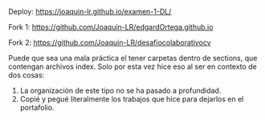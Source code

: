 Deploy: https://joaquin-lr.github.io/examen-1-DL/

Fork 1: https://github.com/Joaquin-LR/edgardOrtega.github.io

Fork 2: https://github.com/Joaquin-LR/desafiocolaborativocv



Puede que sea una mala práctica el tener carpetas dentro de sections, que contengan archivos index. Solo por esta vez hice eso al ser en contexto de dos cosas:
1. La organización de este tipo no se ha pasado a profundidad.
2. Copié y pegué literalmente los trabajos que hice para dejarlos en el portafolio.
